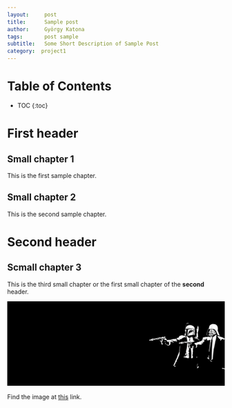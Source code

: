 ```yaml
---
layout:     post
title:      Sample post
author:     György Katona
tags: 		post sample
subtitle:  	Some Short Description of Sample Post
category:  project1
---
```

<!-- Start Writing Below in Markdown -->

# Table of Contents

* TOC
{:toc}

# First header

## Small chapter 1

This is the first sample chapter.

## Small chapter 2

This is the second sample chapter.

# Second header

## Scmall chapter 3

This is the third small chapter or the first small chapter of the **second** header.

![Pulp picture](https://github.com/georgekatona/georgekatona.github.io/blob/master/img/bg_pulp.png)

Find the image at [this](https://github.com/georgekatona/georgekatona.github.io/blob/master/img/bg_pulp.png) link.



